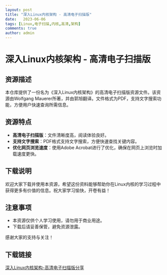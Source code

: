 ```yaml
---
layout: post
title: "深入Linux内核架构 - 高清电子扫描版"
date:   2023-06-06
tags: [Linux,电子扫描,内核,高清,架构]
comments: true
author: admin
---
```

# 深入Linux内核架构 - 高清电子扫描版

## 资源描述

本仓库提供了一份名为《深入Linux内核架构》的高清电子扫描版资源文件。该资源由Wolfgang Mauerer所著，并由郭旭翻译。文件格式为PDF，支持文字搜索功能，方便用户快速查询所需信息。

## 资源特点

- **高清电子扫描版**：文件清晰度高，阅读体验良好。
- **支持文字搜索**：PDF格式支持文字搜索，方便快速查找关键内容。
- **优化网页浏览速度**：使用Adobe Acrobat进行了优化，确保在网页上浏览时加载速度更快。

## 下载说明

欢迎大家下载并使用本资源，希望这份资料能够帮助你在Linux内核的学习过程中获得更多有价值的信息。祝大家学习愉快，开卷有益！

## 注意事项

- 本资源仅供个人学习使用，请勿用于商业用途。
- 下载后请妥善保管，避免资源泄露。

感谢大家的支持与关注！

## 下载链接

[深入Linux内核架构-高清电子扫描版分享](https://pan.quark.cn/s/30b196351094)